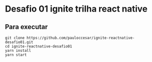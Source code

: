 # Desafio 01 ignite trilha react native

## Para executar

```
git clone https://github.com/pauloccesar/ignite-reactnative-desafio01.git
cd ignite-reactnative-desafio01
yarn install
yarn start
```
